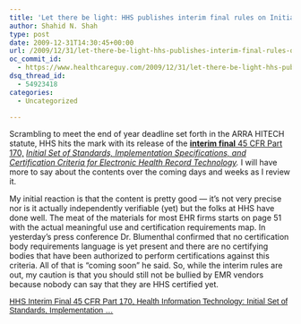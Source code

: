 ```yaml
---
title: 'Let there be light: HHS publishes interim final rules on Initial Set of Standards, Implementation Specifications, and Certification Criteria for EMRs'
author: Shahid N. Shah
type: post
date: 2009-12-31T14:30:45+00:00
url: /2009/12/31/let-there-be-light-hhs-publishes-interim-final-rules-on-initial-set-of-standards-implementation-specifications-and-certification-criteria-for-emrs/
oc_commit_id:
  - https://www.healthcareguy.com/2009/12/31/let-there-be-light-hhs-publishes-interim-final-rules-on-initial-set-of-standards-implementation-specifications-and-certification-criteria-for-emrs/1478770538
dsq_thread_id:
  - 54923418
categories:
  - Uncategorized

---
```

Scrambling to meet the end of year deadline set forth in the ARRA HITECH statute, HHS hits the mark with its release of the [**interim final** 45 CFR Part 170,][1] _[Initial Set of Standards, Implementation Specifications, and Certification Criteria for Electronic Health Record Technology][1]._ I will have more to say about the contents over the coming days and weeks as I review it.

My initial reaction is that the content is pretty good &#8212; it&#8217;s not very precise nor is it actually independently verifiable (yet) but the folks at HHS have done well. The meat of the materials for most EHR firms starts on page 51 with the actual meaningful use and certification requirements map. In yesterday&#8217;s press conference Dr. Blumenthal confirmed that no certification body requirements language is yet present and there are no certifying bodies that have been authorized to perform certifications against this criteria. All of that is &#8220;coming soon&#8221; he said. So, while the interim rules are out, my caution is that you should still not be bullied by EMR vendors because nobody can say that they are HHS certified yet.

<a style="margin: 12px auto 6px auto; font-family: Helvetica,Arial,Sans-serif; font-style: normal; font-variant: normal; font-weight: normal; font-size: 14px; line-height: normal; font-size-adjust: none; font-stretch: normal; -x-system-font: none; display: block; text-decoration: underline;" title="View HHS Interim Final 45 CFR Part 170, Health Information Technology: Initial Set of Standards, Implementation Specifications, and Certification Criteria for Electronic Health Record Technology on Scribd" href="http://www.scribd.com/doc/24651596/HHS-Interim-Final-45-CFR-Part-170-Health-Information-Technology-Initial-Set-of-Standards-Implementation-Specifications-and-Certification-Criteria">HHS Interim Final 45 CFR Part 170, Health Information Technology: Initial Set of Standards, Implementation &#8230;</a>

 [1]: http://www.federalregister.gov/OFRUpload/OFRData/2009-31216_PI.pdf